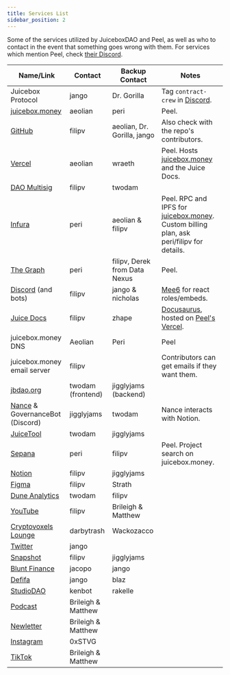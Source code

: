 ```yaml
---
title: Services List
sidebar_position: 2
---
```


Some of the services utilized by JuiceboxDAO and Peel, as well as who to contact in the event that something goes wrong with them. For services which mention Peel, check [their Discord](https://discord.gg/7NmqDwGhn2).

| Name/Link                                                                               | Contact            | Backup Contact                | Notes                                                                                                              |
| --------------------------------------------------------------------------------------- | ------------------ | ----------------------------- | ------------------------------------------------------------------------------------------------------------------ |
| Juicebox Protocol                                                                       | jango              | Dr. Gorilla                   | Tag `contract-crew` in [Discord](https://discord.gg/juicebox).                                                     |
| [juicebox.money](https://juicebox.money)                                                | aeolian            | peri                          | Peel.                                                                                                              |
| [GitHub](https://github.com/jbx-protocol)                                               | filipv             | aeolian, Dr. Gorilla, jango   | Also check with the repo's contributors.                                                                           |
| [Vercel](https://vercel.com/)                                                           | aeolian            | wraeth                        | Peel. Hosts [juicebox.money](https://juicebox.money) and the Juice Docs.                                           |
| [DAO Multisig](https://app.safe.global/eth:0xAF28bcB48C40dBC86f52D459A6562F658fc94B1e/) | filipv             | twodam                        |                                                                                                                    |
| [Infura](https://infura.io)                                                             | peri               | aeolian & filipv              | Peel. RPC and IPFS for [juicebox.money](https://juicebox.money). Custom billing plan, ask peri/filipv for details. |
| [The Graph](https://docs.juicebox.money/dev/subgraph/)                                  | peri               | filipv, Derek from Data Nexus | Peel.                                                                                                              |
| [Discord](https://discord.gg/juicebox) (and bots)                                       | filipv             | jango & nicholas              | [Mee6](https://mee6.xyz) for react roles/embeds.                                                                   |
| [Juice Docs](https://docs.juicebox.money/)                                              | filipv             | zhape                         | [Docusaurus](https://docusaurus.io/), hosted on [Peel's Vercel](https://vercel.com).                               |
| juicebox.money DNS                                                                      | Aeolian            | Peri                          | Peel                                                                                                               |
| juicebox.money email server                                                             | filipv             |                               | Contributors can get emails if they want them.                                                                     |
| [jbdao.org](https://jbdao.org)                                                          | twodam (frontend)  | jigglyjams (backend)          |                                                                                                                    |
| [Nance](https://juicetool.xyz/nance/juicebox) & GovernanceBot (Discord)                 | jigglyjams         | twodam                        | Nance interacts with Notion.                                                                                       |
| [JuiceTool](https://juicetool.xyz)                                                      | twodam             | jigglyjams                    |                                                                                                                    |
| [Sepana](https://sepana.io/)                                                            | peri               | filipv                        | Peel. Project search on juicebox.money.                                                                            |
| [Notion](https://juicebox.notion.site/Juicebox-Notion-7b2436cec0c145c88b3efa0376c6dba3) | filipv             | jigglyjams                    |                                                                                                                    |
| [Figma](https://www.figma.com/files/team/933380197444944427/Juicebox-%F0%9F%A7%83)      | filipv             | Strath                        |                                                                                                                    |
| [Dune Analytics](https://dune.com/juicebox)                                             | twodam             | filipv                        |                                                                                                                    |
| [YouTube](https://youtube.com/c/juiceboxdao)                                            | filipv             | Brileigh & Matthew            |                                                                                                                    |
| [Cryptovoxels Lounge](http://juicebox.lexicondevils.xyz/)                               | darbytrash         | Wackozacco                    |                                                                                                                    |
| [Twitter](https://twitter.com/juiceboxETH)                                              | jango              |                               |                                                                                                                    |
| [Snapshot](https://snapshot.org/#/jbdao.eth)                                            | filipv             | jigglyjams                    |                                                                                                                    |
| [Blunt Finance](https://blunt.finance/)                                                 | jacopo             | jango                         |                                                                                                                    |
| [Defifa](https://defifa.net)                                                            | jango              | blaz                          |                                                                                                                    |
| [StudioDAO](https://www.studiodao.xyz/)                                                 | kenbot             | rakelle                       |                                                                                                                    |
| [Podcast](https://anchor.fm/thejuicecast)                                               | Brileigh & Matthew |                               |                                                                                                                    |
| [Newletter](https://juicenews.beehiiv.com)                                              | Brileigh & Matthew |                               |                                                                                                                    |
| [Instagram](https://www.instagram.com/juiceboxeth/)                                     | 0xSTVG             |                               |                                                                                                                    |
| [TikTok](https://www.tiktok.com/@juiceboxeth)                                           | Brileigh & Matthew |                               |                                                                                                                    |
